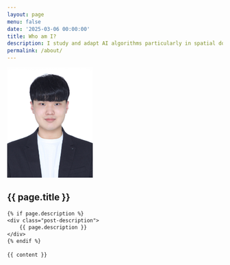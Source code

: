 ```yaml
---
layout: page
menu: false
date: '2025-03-06 00:00:00'
title: Who am I? 
description: I study and adapt AI algorithms particularly in spatial domain. I wish someday I could create special one for artificial general intelligence(AGI) and whose embodied AI. I believe the 3D Gaussian Splatting(3DGS) is the key of spatial perception and pay attention to its application within AI area. I majored Electrical and Electronic Engineering(EEE) at Yonsei university, Republic of South Korea. From there, I learned broad knowledge about mathematics, physics, AI and their applications such as computer vision(CV), natural language processing(NLP), electronic engineering, mechanical engineering. I was a research intern at Seoul National University(SNU) for biomedical AI and Yonsei University for human-computer interaction(HCI), respectively.   
permalink: /about/
---
```


<img class="img-rounded" src="/assets/img/photo.png" alt="Me" width="200">

<article class="post">
    <h1 class="post-title">{{ page.title }}</h1>
    
    {% if page.description %}
    <div class="post-description">
        {{ page.description }}
    </div>
    {% endif %}
    
    {{ content }}
</article>